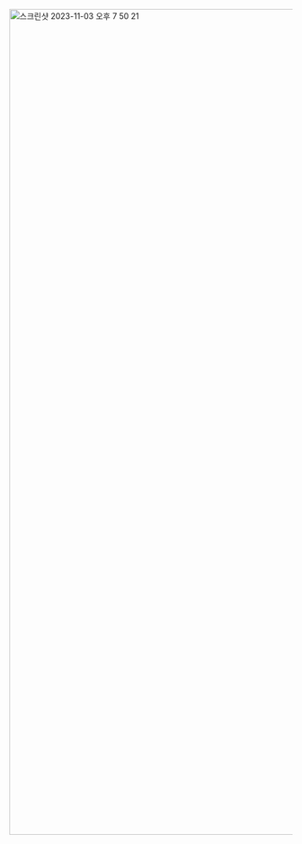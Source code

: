 <p>
<img width="1470" alt="스크린샷 2023-11-03 오후 7 50 21" src="https://github.com/engelhyunji/hyunji-todo/assets/145903783/726cf285-0515-4208-ac8f-1cb0503f3d23">
</p>
